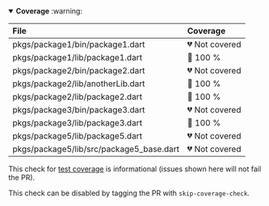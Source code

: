 <details open>
<summary>
<strong>Coverage</strong> :warning:
</summary>

| File | Coverage |
| :--- | :--- |
|pkgs/package1/bin/package1.dart| :broken_heart: Not covered |
|pkgs/package1/lib/package1.dart| :green_heart: 100 % |
|pkgs/package2/bin/package2.dart| :broken_heart: Not covered |
|pkgs/package2/lib/anotherLib.dart| :green_heart: 100 % |
|pkgs/package2/lib/package2.dart| :green_heart: 100 % |
|pkgs/package3/bin/package3.dart| :broken_heart: Not covered |
|pkgs/package3/lib/package3.dart| :green_heart: 100 % |
|pkgs/package5/lib/package5.dart| :broken_heart: Not covered |
|pkgs/package5/lib/src/package5_base.dart| :broken_heart: Not covered |

This check for [test coverage](https://github.com/dart-lang/ecosystem/wiki/Test-Coverage) is informational (issues shown here will not fail the PR).


This check can be disabled by tagging the PR with `skip-coverage-check`.
</details>

